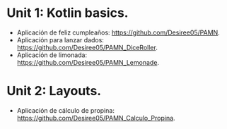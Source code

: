 # Unit 1: Kotlin basics.

* Aplicación de feliz cumpleaños: https://github.com/Desiree05/PAMN.
* Aplicación para lanzar dados: https://github.com/Desiree05/PAMN_DiceRoller.
* Aplicación de limonada: https://github.com/Desiree05/PAMN_Lemonade.

# Unit 2: Layouts.

* Aplicación de cálculo de propina: https://github.com/Desiree05/PAMN_Calculo_Propina.
